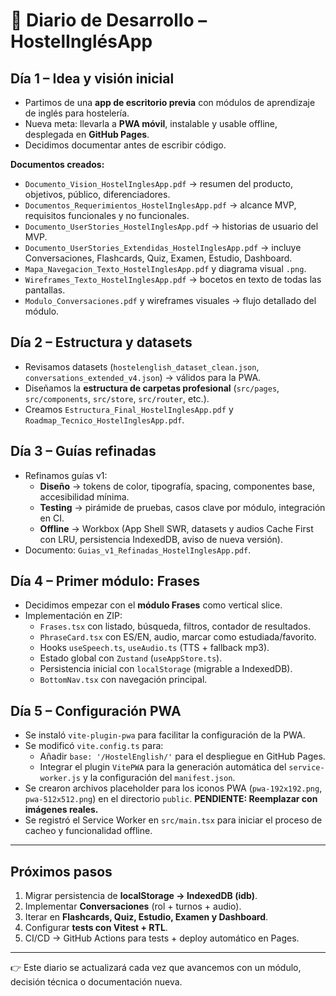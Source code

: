 # 📖 Diario de Desarrollo – HostelInglésApp

## Día 1 – Idea y visión inicial
- Partimos de una **app de escritorio previa** con módulos de aprendizaje de inglés para hostelería.  
- Nueva meta: llevarla a **PWA móvil**, instalable y usable offline, desplegada en **GitHub Pages**.  
- Decidimos documentar antes de escribir código.

**Documentos creados:**
- `Documento_Vision_HostelInglesApp.pdf` → resumen del producto, objetivos, público, diferenciadores.
- `Documentos_Requerimientos_HostelInglesApp.pdf` → alcance MVP, requisitos funcionales y no funcionales.
- `Documento_UserStories_HostelInglesApp.pdf` → historias de usuario del MVP.
- `Documento_UserStories_Extendidas_HostelInglesApp.pdf` → incluye Conversaciones, Flashcards, Quiz, Examen, Estudio, Dashboard.
- `Mapa_Navegacion_Texto_HostelInglesApp.pdf` y diagrama visual `.png`.
- `Wireframes_Texto_HostelInglesApp.pdf` → bocetos en texto de todas las pantallas.
- `Modulo_Conversaciones.pdf` y wireframes visuales → flujo detallado del módulo.

## Día 2 – Estructura y datasets
- Revisamos datasets (`hostelenglish_dataset_clean.json`, `conversations_extended_v4.json`) → válidos para la PWA.  
- Diseñamos la **estructura de carpetas profesional** (`src/pages`, `src/components`, `src/store`, `src/router`, etc.).  
- Creamos `Estructura_Final_HostelInglesApp.pdf` y `Roadmap_Tecnico_HostelInglesApp.pdf`.  

## Día 3 – Guías refinadas
- Refinamos guías v1:
  - **Diseño** → tokens de color, tipografía, spacing, componentes base, accesibilidad mínima.  
  - **Testing** → pirámide de pruebas, casos clave por módulo, integración en CI.  
  - **Offline** → Workbox (App Shell SWR, datasets y audios Cache First con LRU, persistencia IndexedDB, aviso de nueva versión).  
- Documento: `Guias_v1_Refinadas_HostelInglesApp.pdf`.

## Día 4 – Primer módulo: Frases
- Decidimos empezar con el **módulo Frases** como vertical slice.
- Implementación en ZIP:
  - `Frases.tsx` con listado, búsqueda, filtros, contador de resultados.  
  - `PhraseCard.tsx` con ES/EN, audio, marcar como estudiada/favorito.  
  - Hooks `useSpeech.ts`, `useAudio.ts` (TTS + fallback mp3).  
  - Estado global con `Zustand` (`useAppStore.ts`).  
  - Persistencia inicial con `localStorage` (migrable a IndexedDB).  
  - `BottomNav.tsx` con navegación principal.

## Día 5 – Configuración PWA
- Se instaló `vite-plugin-pwa` para facilitar la configuración de la PWA.
- Se modificó `vite.config.ts` para:
  - Añadir `base: '/HostelEnglish/'` para el despliegue en GitHub Pages.
  - Integrar el plugin `VitePWA` para la generación automática del `service-worker.js` y la configuración del `manifest.json`.
- Se crearon archivos placeholder para los iconos PWA (`pwa-192x192.png`, `pwa-512x512.png`) en el directorio `public`. **PENDIENTE: Reemplazar con imágenes reales.**
- Se registró el Service Worker en `src/main.tsx` para iniciar el proceso de cacheo y funcionalidad offline.

---

## Próximos pasos
1. Migrar persistencia de **localStorage → IndexedDB (idb)**.  
2. Implementar **Conversaciones** (rol + turnos + audio).  
3. Iterar en **Flashcards, Quiz, Estudio, Examen y Dashboard**.  
4. Configurar **tests con Vitest + RTL**.  
5. CI/CD → GitHub Actions para tests + deploy automático en Pages.  

---

👉 Este diario se actualizará cada vez que avancemos con un módulo, decisión técnica o documentación nueva.